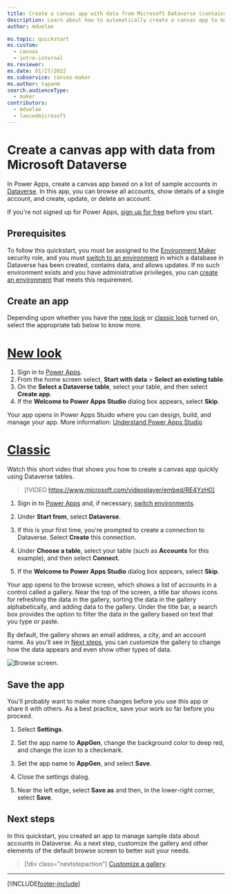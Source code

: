 ```yaml
---
title: Create a canvas app with data from Microsoft Dataverse (contains video)
description: Learn about how to automatically create a canvas app to manage data in Microsoft Dataverse.
author: mduelae

ms.topic: quickstart
ms.custom: 
  - canvas
  - intro-internal
ms.reviewer: 
ms.date: 01/27/2022
ms.subservice: canvas-maker
ms.author: tapanm
search.audienceType: 
  - maker
contributors:
  - mduelae
  - lancedmicrosoft
---
```

# Create a canvas app with data from Microsoft Dataverse

In Power Apps, create a canvas app based on a list of sample accounts in [Dataverse](../data-platform/data-platform-intro.md). In this app, you can browse all accounts, show details of a single account, and create, update, or delete an account.

If you're not signed up for Power Apps, [sign up for free](https://make.powerapps.com?utm_source=padocs&utm_medium=linkinadoc&utm_campaign=referralsfromdoc) before you start.

## Prerequisites

To follow this quickstart, you must be assigned to the [Environment Maker](/power-platform/admin/database-security#predefined-security-roles) security role, and you must [switch to an environment](intro-maker-portal.md#choose-an-environment) in which a database in Dataverse has been created, contains data, and allows updates. If no such environment exists and you have administrative privileges, you can [create an environment](/power-platform/admin/create-environment) that meets this requirement.

## Create an app

Depending upon whether you have the [new look](intro-maker-portal.md#new-look) or [classic look](intro-maker-portal.md#classic) turned on, select the appropriate tab below to know more.

# [New look](#tab/home-new-look)

1. Sign in to [Power Apps](https://make.powerapps.com?utm_source=padocs&utm_medium=linkinadoc&utm_campaign=referralsfromdoc).
1. From the home screen select, **Start with data** > **Select an existing table**.
1. On the **Select a Dataverse table**, select your table, and then select **Create app**.
1. If the **Welcome to Power Apps Studio** dialog box appears, select **Skip**.

Your app opens in Power Apps Stuido where you can design, build, and manage your app. More information: [Understand Power Apps Studio](power-apps-studio.md)


# [Classic](#tab/home-classic)

Watch this short video that shows you how to create a canvas app quickly using Dataverse tables.
> [!VIDEO https://www.microsoft.com/videoplayer/embed/RE4YzH0]


1. Sign in to [Power Apps](https://make.powerapps.com?utm_source=padocs&utm_medium=linkinadoc&utm_campaign=referralsfromdoc) and, if necessary, [switch environments](intro-maker-portal.md#choose-an-environment).

1. Under **Start from**, select **Dataverse**.

1. If this is your first time, you're prompted to create a connection to Dataverse. Select **Create** this connection.

1. Under **Choose a table**, select your table (such as **Accounts** for this example), and then select **Connect**.

1. If the **Welcome to Power Apps Studio** dialog box appears, select **Skip**.

Your app opens to the browse screen, which shows a list of accounts in a control called a gallery. Near the top of the screen, a title bar shows icons for refreshing the data in the gallery, sorting the data in the gallery alphabetically, and adding data to the gallery. Under the title bar, a search box provides the option to filter the data in the gallery based on text that you type or paste. 

By default, the gallery shows an email address, a city, and an account name. As you'll see in [Next steps](data-platform-create-app.md#next-steps), you can customize the gallery to change how the data appears and even show other types of data.

![Browse screen.](./media/data-platform-create-app/browse-screen.png)

## Save the app
You'll probably want to make more changes before you use this app or share it with others. As a best practice, save your work so far before you proceed.

1. Select **Settings**.

1. Set the app name to **AppGen**, change the background color to deep red, and change the icon to a checkmark.

1. Set the app name to **AppGen**, and select **Save**.

1. Close the settings dialog.

1. Near the left edge, select **Save as** and then, in the lower-right corner, select **Save**.

## Next steps

In this quickstart, you created an app to manage sample data about accounts in Dataverse. As a next step, customize the gallery and other elements of the default browse screen to better suit your needs.

> [!div class="nextstepaction"]
> [Customize a gallery](customize-layout-sharepoint.md).
 ---

[!INCLUDE[footer-include](../../includes/footer-banner.md)]
